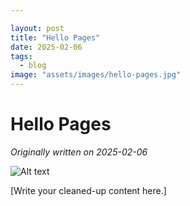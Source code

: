 ```yaml
---

layout: post
title: "Hello Pages"
date: 2025-02-06
tags:
  - blog
image: "assets/images/hello-pages.jpg"
---
```


# Hello Pages

*Originally written on 2025-02-06*

![Alt text](assets/images/foam-icon.png)

[Write your cleaned-up content here.]
